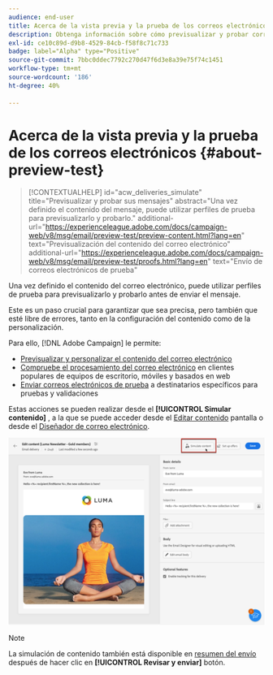 ```yaml
---
audience: end-user
title: Acerca de la vista previa y la prueba de los correos electrónicos
description: Obtenga información sobre cómo previsualizar y probar correos electrónicos
exl-id: ce10c89d-d9b8-4529-84cb-f58f8c71c733
badge: label="Alpha" type="Positive"
source-git-commit: 7bbc0ddec7792c270d47f6d3e8a39e75f74c1451
workflow-type: tm+mt
source-wordcount: '186'
ht-degree: 40%

---
```


# Acerca de la vista previa y la prueba de los correos electrónicos {#about-preview-test}

>[!CONTEXTUALHELP]
>id="acw_deliveries_simulate"
>title="Previsualizar y probar sus mensajes"
>abstract="Una vez definido el contenido del mensaje, puede utilizar perfiles de prueba para previsualizarlo y probarlo."
>additional-url="https://experienceleague.adobe.com/docs/campaign-web/v8/msg/email/preview-test/preview-content.html?lang=en" text="Previsualización del contenido del correo electrónico"
>additional-url="https://experienceleague.adobe.com/docs/campaign-web/v8/msg/email/preview-test/proofs.html?lang=en" text="Envío de correos electrónicos de prueba"

Una vez definido el contenido del correo electrónico, puede utilizar perfiles de prueba para previsualizarlo y probarlo antes de enviar el mensaje.

Este es un paso crucial para garantizar que sea precisa, pero también que esté libre de errores, tanto en la configuración del contenido como de la personalización.

Para ello, [!DNL Adobe Campaign] le permite:

* [Previsualizar y personalizar el contenido del correo electrónico](preview-content.md)
* [Compruebe el procesamiento del correo electrónico](email-rendering.md) en clientes populares de equipos de escritorio, móviles y basados en web
* [Enviar correos electrónicos de prueba](proofs.md) a destinatarios específicos para pruebas y validaciones

Estas acciones se pueden realizar desde el **[!UICONTROL Simular contenido]** , a la que se puede acceder desde el [Editar contenido](../content/edit-content.md) pantalla o desde el [Diseñador de correo electrónico](../content/get-started-email-designer.md).

![](assets/simulate-button.png)

>[!NOTE]
>
>La simulación de contenido también está disponible en [resumen del envío](../monitor/prepare-send.md) después de hacer clic en **[!UICONTROL Revisar y enviar]** botón.
